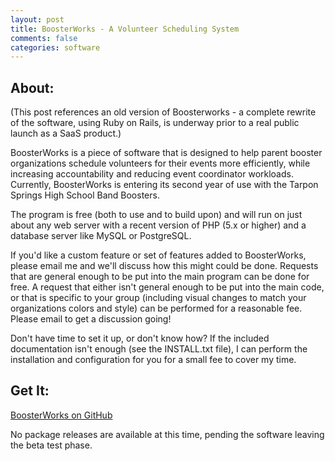 ```yaml
---
layout: post
title: BoosterWorks - A Volunteer Scheduling System
comments: false
categories: software
---
```

  

About:
---

(This post references an old version of Boosterworks - a complete rewrite of the software, using Ruby on Rails, is underway prior to a real public launch as a SaaS product.)

BoosterWorks is a piece of software that is designed to help parent booster organizations schedule volunteers for their events more efficiently, while increasing accountability and reducing event coordinator workloads. Currently, BoosterWorks is entering its second year of use with the Tarpon Springs High School Band Boosters.

The program is free (both to use and to build upon) and will run on just about any web server with a recent version of PHP (5.x or higher) and a database server like MySQL or PostgreSQL.

If you'd like a custom feature or set of features added to BoosterWorks, please email me and we'll discuss how this might could be done. Requests that are general enough to be put into the main program can be done for free. A request that either isn't general enough to be put into the main code, or that is specific to your group (including visual changes to match your organizations colors and style) can be performed for a reasonable fee. Please email to get a discussion going!

Don't have time to set it up, or don't know how? If the included documentation isn't enough (see the INSTALL.txt file), I can perform the installation and configuration for you for a small fee to cover my time.

Get It:
---

[BoosterWorks on GitHub](https://www.github.com/sethhochberg/boosterworks)

No package releases are available at this time, pending the software leaving the beta test phase.


